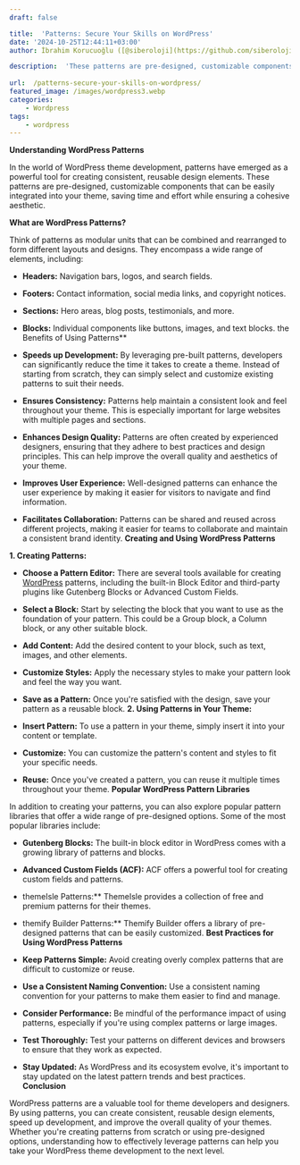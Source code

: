 ```yaml
---
draft: false

title:  'Patterns: Secure Your Skills on WordPress'
date: '2024-10-25T12:44:11+03:00'
author: İbrahim Korucuoğlu ([@siberoloji](https://github.com/siberoloji))

description:  'These patterns are pre-designed, customizable components that can be easily integrated into your theme, saving time and effort while ensuring a cohesive aesthetic.' 
 
url:  /patterns-secure-your-skills-on-wordpress/
featured_image: /images/wordpress3.webp
categories:
    - Wordpress
tags:
    - wordpress
---
```



**Understanding WordPress Patterns**



In the world of WordPress theme development, patterns have emerged as a powerful tool for creating consistent, reusable design elements. These patterns are pre-designed, customizable components that can be easily integrated into your theme, saving time and effort while ensuring a cohesive aesthetic.



**What are WordPress Patterns?**



Think of patterns as modular units that can be combined and rearranged to form different layouts and designs. They encompass a wide range of elements, including:


* **Headers:** Navigation bars, logos, and search fields.

* **Footers:** Contact information, social media links, and copyright notices.

* **Sections:** Hero areas, blog posts, testimonials, and more.

* **Blocks:** Individual components like buttons, images, and text blocks.
the Benefits of Using Patterns**


* **Speeds up Development:** By leveraging pre-built patterns, developers can significantly reduce the time it takes to create a theme. Instead of starting from scratch, they can simply select and customize existing patterns to suit their needs.

* **Ensures Consistency:** Patterns help maintain a consistent look and feel throughout your theme. This is especially important for large websites with multiple pages and sections.

* **Enhances Design Quality:** Patterns are often created by experienced designers, ensuring that they adhere to best practices and design principles. This can help improve the overall quality and aesthetics of your theme.

* **Improves User Experience:** Well-designed patterns can enhance the user experience by making it easier for visitors to navigate and find information.

* **Facilitates Collaboration:** Patterns can be shared and reused across different projects, making it easier for teams to collaborate and maintain a consistent brand identity.
**Creating and Using WordPress Patterns**



**1. Creating Patterns:**


* **Choose a Pattern Editor:** There are several tools available for creating <a href="https://wordpress.com" target="_blank" rel="noopener" title="">WordPress</a> patterns, including the built-in Block Editor and third-party plugins like Gutenberg Blocks or Advanced Custom Fields.

* **Select a Block:** Start by selecting the block that you want to use as the foundation of your pattern. This could be a Group block, a Column block, or any other suitable block.

* **Add Content:** Add the desired content to your block, such as text, images, and other elements.

* **Customize Styles:** Apply the necessary styles to make your pattern look and feel the way you want.

* **Save as a Pattern:** Once you're satisfied with the design, save your pattern as a reusable block.
**2. Using Patterns in Your Theme:**


* **Insert Pattern:** To use a pattern in your theme, simply insert it into your content or template.

* **Customize:** You can customize the pattern's content and styles to fit your specific needs.

* **Reuse:** Once you've created a pattern, you can reuse it multiple times throughout your theme.
**Popular WordPress Pattern Libraries**



In addition to creating your patterns, you can also explore popular pattern libraries that offer a wide range of pre-designed options. Some of the most popular libraries include:


* **Gutenberg Blocks:** The built-in block editor in WordPress comes with a growing library of patterns and blocks.

* **Advanced Custom Fields (ACF):** ACF offers a powerful tool for creating custom fields and patterns.

* themeIsle Patterns:** ThemeIsle provides a collection of free and premium patterns for their themes.

* themify Builder Patterns:** Themify Builder offers a library of pre-designed patterns that can be easily customized.
**Best Practices for Using WordPress Patterns**


* **Keep Patterns Simple:** Avoid creating overly complex patterns that are difficult to customize or reuse.

* **Use a Consistent Naming Convention:** Use a consistent naming convention for your patterns to make them easier to find and manage.

* **Consider Performance:** Be mindful of the performance impact of using patterns, especially if you're using complex patterns or large images.

* **Test Thoroughly:** Test your patterns on different devices and browsers to ensure that they work as expected.

* **Stay Updated:** As WordPress and its ecosystem evolve, it's important to stay updated on the latest pattern trends and best practices.
**Conclusion**



WordPress patterns are a valuable tool for theme developers and designers. By using patterns, you can create consistent, reusable design elements, speed up development, and improve the overall quality of your themes. Whether you're creating patterns from scratch or using pre-designed options, understanding how to effectively leverage patterns can help you take your WordPress theme development to the next level.

